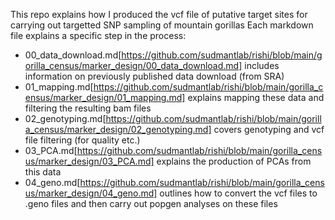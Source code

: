 This repo explains how I produced the vcf file of putative target sites for carrying out targetted SNP sampling of mountain gorillas
Each markdown file explains a specific step in the process:
- 00_data_download.md[https://github.com/sudmantlab/rishi/blob/main/gorilla_census/marker_design/00_data_download.md] includes information on previously published data download (from SRA)
- 01_mapping.md[https://github.com/sudmantlab/rishi/blob/main/gorilla_census/marker_design/01_mapping.md] explains mapping these data and filtering the resulting bam files
- 02_genotyping.md[https://github.com/sudmantlab/rishi/blob/main/gorilla_census/marker_design/02_genotyping.md] covers genotyping and vcf file filtering (for quality etc.)
- 03_PCA.md[https://github.com/sudmantlab/rishi/blob/main/gorilla_census/marker_design/03_PCA.md] explains the production of PCAs from this data
- 04_geno.md[https://github.com/sudmantlab/rishi/blob/main/gorilla_census/marker_design/04_geno.md] outlines how to convert the vcf files to .geno files and then carry out popgen analyses on these files
